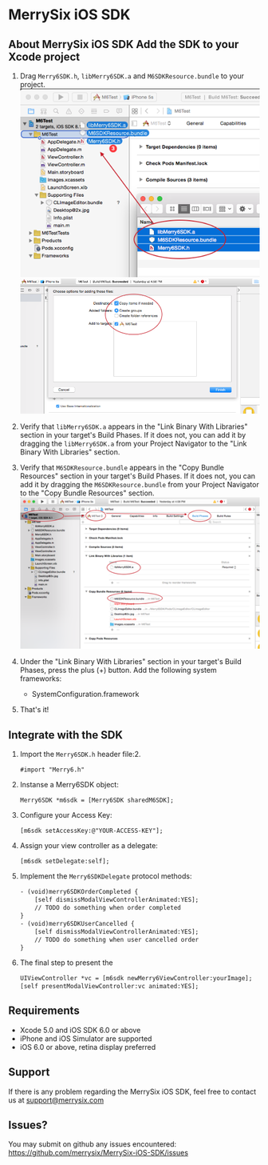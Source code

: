 MerrySix iOS SDK
==========
About MerrySix iOS SDK
Add the SDK to your Xcode project
-------

1. Drag `Merry6SDK.h`, `libMerry6SDK.a` and `M6SDKResource.bundle` to your project.
	![sdkinstall_step1.png](https://github.com/merrysix/MerrySix-iOS-SDK/raw/master/screenshot/sdkinstall_step1.png)
	![sdkinstall_step2.png](https://github.com/merrysix/MerrySix-iOS-SDK/raw/master/screenshot/sdkinstall_step2.png)

2. Verify that `libMerry6SDK.a` appears in the "Link Binary With Libraries" section in your target's Build Phases. If it does not, you can add it by dragging the `libMerry6SDK.a` from your Project Navigator to the "Link Binary With Libraries" section.

3. Verify that `M6SDKResource.bundle` appears in the "Copy Bundle Resources" section in your target's Build Phases. If it does not, you can add it by dragging the `M6SDKResource.bundle` from your Project Navigator to the "Copy Bundle Resources" section.
	![sdkinstall_step3.png](https://github.com/merrysix/MerrySix-iOS-SDK/raw/master/screenshot/sdkinstall_step3.png)

4. Under the "Link Binary With Libraries" section in your target's Build Phases, press the plus (+) button. Add the following system frameworks:
	* SystemConfiguration.framework

5. That's it!

Integrate with the SDK
-------

1. Import the `Merry6SDK.h` header file:2. 

	```
	#import "Merry6.h"
	```
2. Instanse a Merry6SDK object:

	```
	Merry6SDK *m6sdk = [Merry6SDK sharedM6SDK];
	```
3. Configure your Access Key:

	```
	[m6sdk setAccessKey:@"YOUR-ACCESS-KEY"];
	```
4. Assign your view controller as a delegate:

	```
	[m6sdk setDelegate:self];
	```

5. Implement the `Merry6SDKDelegate` protocol methods:

	```
	- (void)merry6SDKOrderCompleted {
		[self dismissModalViewControllerAnimated:YES];
		// TODO do something when order completed
	}
	- (void)merry6SDKUserCancelled {
		[self dismissModalViewControllerAnimated:YES];
		// TODO do something when user cancelled order
	}
	```
	
6. The final step to present the 

	```
	UIViewController *vc = [m6sdk newMerry6ViewController:yourImage];
	[self presentModalViewController:vc animated:YES];
	```

Requirements
-------

* Xcode 5.0 and iOS SDK 6.0 or above
* iPhone and iOS Simulator are supported
* iOS 6.0 or above, retina display preferred

Support
-------

If there is any problem regarding the MerrySix iOS SDK, feel free to contact us at support@merrysix.com

Issues?
-------

You may submit on github any issues encountered: https://github.com/merrysix/MerrySix-iOS-SDK/issues

